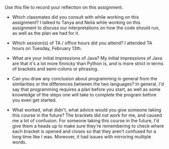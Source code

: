 Use this file to record your reflection on this assignment.

- Which classmates did you consult with while working on this assignment?
I talked to Tanya and Neila while working on this assignment to discuss our interpretations on how the code should run, as well as the plan we had for it.

- Which session(s) of TA / office hours did you attend?
I attended TA hours on Tuesday, February 13th.

- What are your initial impressions of Java? 
My initial impressions of Java are that it's a lot more finnicky than Python is, and is more strict in terms of brackets and semi-colons or phrasing.

- Can you draw any conclusion about programming in general from the similarities or the differences between the two languages? 
In general, I'd say that programming requires a plan before you start, as well as some knowledge of the steps one will take to complete the program before you even get started.

- What worked, what didn't, what advice would you give someone taking this course in the future?
The brackets did not work for me, and caused me a lot of confusion. For someone taking this course in the future, I'd give them a heads up to make sure they're remembering to check where each bracket is opened and closes so that they aren't confused for a long time like I was. Moreover, it had issues with mirroring multiple words.
